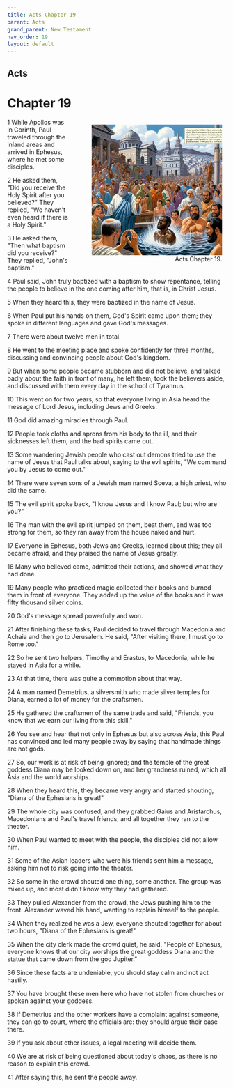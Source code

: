 ```yaml
---
title: Acts Chapter 19
parent: Acts
grand_parent: New Testament
nav_order: 19
layout: default
---
```


## Acts

# Chapter 19

<figure style="float: right; margin-right: 10px;">
    <img src="/assets/Image/Acts/500/19.jpg" alt="Acts Chapter 19" style="width: 300px; height: 300px; float: right;padding-left: 10px;"/>
    <figcaption style="clear: both;text-align: right;">Acts Chapter 19.</figcaption>
</figure>
1 While Apollos was in Corinth, Paul traveled through the inland areas and arrived in Ephesus, where he met some disciples.

2 He asked them, "Did you receive the Holy Spirit after you believed?" They replied, "We haven't even heard if there is a Holy Spirit."

3 He asked them, "Then what baptism did you receive?" They replied, "John's baptism."

4 Paul said, John truly baptized with a baptism to show repentance, telling the people to believe in the one coming after him, that is, in Christ Jesus.

5 When they heard this, they were baptized in the name of Jesus.

6 When Paul put his hands on them, God's Spirit came upon them; they spoke in different languages and gave God's messages.

7 There were about twelve men in total.

8 He went to the meeting place and spoke confidently for three months, discussing and convincing people about God's kingdom.

9 But when some people became stubborn and did not believe, and talked badly about the faith in front of many, he left them, took the believers aside, and discussed with them every day in the school of Tyrannus.

10 This went on for two years, so that everyone living in Asia heard the message of Lord Jesus, including Jews and Greeks.

11 God did amazing miracles through Paul.

12 People took cloths and aprons from his body to the ill, and their sicknesses left them, and the bad spirits came out.

13 Some wandering Jewish people who cast out demons tried to use the name of Jesus that Paul talks about, saying to the evil spirits, "We command you by Jesus to come out."

14 There were seven sons of a Jewish man named Sceva, a high priest, who did the same.

15 The evil spirit spoke back, "I know Jesus and I know Paul; but who are you?"

16 The man with the evil spirit jumped on them, beat them, and was too strong for them, so they ran away from the house naked and hurt.

17 Everyone in Ephesus, both Jews and Greeks, learned about this; they all became afraid, and they praised the name of Jesus greatly.

18 Many who believed came, admitted their actions, and showed what they had done.

19 Many people who practiced magic collected their books and burned them in front of everyone. They added up the value of the books and it was fifty thousand silver coins.

20 God's message spread powerfully and won.

21 After finishing these tasks, Paul decided to travel through Macedonia and Achaia and then go to Jerusalem. He said, "After visiting there, I must go to Rome too."

22 So he sent two helpers, Timothy and Erastus, to Macedonia, while he stayed in Asia for a while.

23 At that time, there was quite a commotion about that way.

24 A man named Demetrius, a silversmith who made silver temples for Diana, earned a lot of money for the craftsmen.

25 He gathered the craftsmen of the same trade and said, "Friends, you know that we earn our living from this skill."

26 You see and hear that not only in Ephesus but also across Asia, this Paul has convinced and led many people away by saying that handmade things are not gods.

27 So, our work is at risk of being ignored; and the temple of the great goddess Diana may be looked down on, and her grandness ruined, which all Asia and the world worships.

28 When they heard this, they became very angry and started shouting, "Diana of the Ephesians is great!"

29 The whole city was confused, and they grabbed Gaius and Aristarchus, Macedonians and Paul's travel friends, and all together they ran to the theater.

30 When Paul wanted to meet with the people, the disciples did not allow him.

31 Some of the Asian leaders who were his friends sent him a message, asking him not to risk going into the theater.

32 So some in the crowd shouted one thing, some another. The group was mixed up, and most didn't know why they had gathered.

33 They pulled Alexander from the crowd, the Jews pushing him to the front. Alexander waved his hand, wanting to explain himself to the people.

34 When they realized he was a Jew, everyone shouted together for about two hours, "Diana of the Ephesians is great!"

35 When the city clerk made the crowd quiet, he said, "People of Ephesus, everyone knows that our city worships the great goddess Diana and the statue that came down from the god Jupiter."

36 Since these facts are undeniable, you should stay calm and not act hastily.

37 You have brought these men here who have not stolen from churches or spoken against your goddess.

38 If Demetrius and the other workers have a complaint against someone, they can go to court, where the officials are: they should argue their case there.

39 If you ask about other issues, a legal meeting will decide them.

40 We are at risk of being questioned about today's chaos, as there is no reason to explain this crowd.

41 After saying this, he sent the people away.


